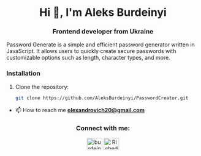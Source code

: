 <h1 align="center">Hi 👋, I'm Aleks Burdeinyi</h1>
<h3 align="center">Frontend developer from Ukraine</h3>
Password Generate is a simple and efficient password generator written in JavaScript. It allows users to quickly create secure passwords with customizable options such as length, character types, and more.



### Installation

1. Clone the repository:
   ```bash
   git clone https://github.com/AleksBurdeinyi/PasswordCreator.git

   
- 📫 How to reach me **olexandrovich20@gmail.com**

<h3 align="center">Connect with me:</h3>
<p align="center">
<a href="https://instagram.com/burdeinyi.1" target="blank"><img align="center" src="https://raw.githubusercontent.com/rahuldkjain/github-profile-readme-generator/master/src/images/icons/Social/instagram.svg" alt="burdeinyi.1" height="30" width="40" /></a>
  <a href="https://t.me/Riched1" target="blank">
  <img align="center" src="https://raw.githubusercontent.com/FortAwesome/Font-Awesome/master/svgs/brands/telegram.svg" alt="Riched1" height="30" width="40" />
</a>
</p>
